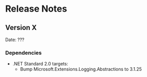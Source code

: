 # Release Notes

## Version X

Date: ???
### Dependencies

- .NET Standard 2.0 targets:
  - Bump Microsoft.Extensions.Logging.Abstractions to 3.1.25


